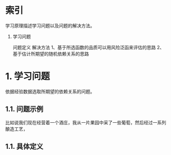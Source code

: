 # 索引

学习原理描述学习问题以及问题的解决方法。

1. 学习问题
    
    问题定义
  解决方法
    1、基于所选函数的品质可以用风险泛函来评估的思路
    2、基于估计所期望的随机依赖关系的思路

# 1. 学习问题

依据经验数据选取所期望的依赖关系的问题。

## 1.1. 问题示例
比如说我们现在经营着一个酒庄，我从一片果园中采了一些葡萄，然后经过一系列酿造工艺，

## 1.1. 具体定义

<!--stackedit_data:
eyJoaXN0b3J5IjpbLTEwOTA1MDM4NzRdfQ==
-->